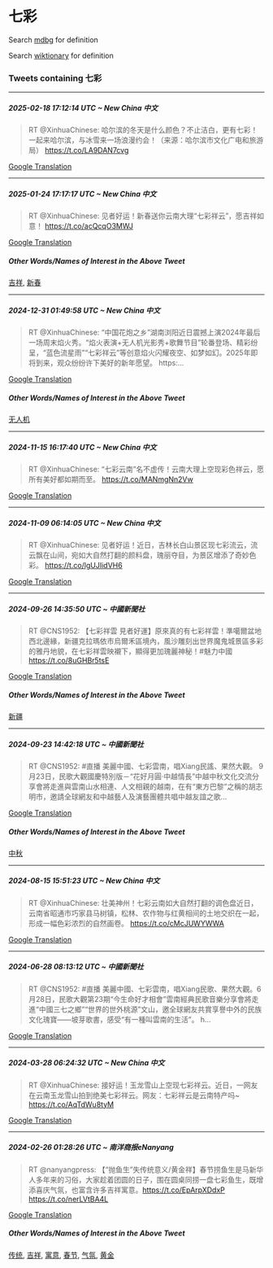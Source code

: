 # 七彩

Search [mdbg](https://www.mdbg.net/chinese/dictionary?page=worddict&wdrst=0&wdqb=七彩) for definition

Search [wiktionary](https://en.wiktionary.org/wiki/七彩) for definition

### Tweets containing 七彩

___
##### 2025-02-18 17:12:14 UTC ~ New China 中文
> RT @XinhuaChinese: 哈尔滨的冬天是什么颜色？不止洁白，更有七彩！一起来哈尔滨，与冰雪来一场浪漫约会！（来源：哈尔滨市文化广电和旅游局） https://t.co/LA9DAN7cvg

[Google Translation](https://translate.google.com/?hi=en&tab=TT&sl=zh-CN&tl=en&op=translate&text=RT+%40XinhuaChinese%3A+%E5%93%88%E5%B0%94%E6%BB%A8%E7%9A%84%E5%86%AC%E5%A4%A9%E6%98%AF%E4%BB%80%E4%B9%88%E9%A2%9C%E8%89%B2%EF%BC%9F%E4%B8%8D%E6%AD%A2%E6%B4%81%E7%99%BD%EF%BC%8C%E6%9B%B4%E6%9C%89%E4%B8%83%E5%BD%A9%EF%BC%81%E4%B8%80%E8%B5%B7%E6%9D%A5%E5%93%88%E5%B0%94%E6%BB%A8%EF%BC%8C%E4%B8%8E%E5%86%B0%E9%9B%AA%E6%9D%A5%E4%B8%80%E5%9C%BA%E6%B5%AA%E6%BC%AB%E7%BA%A6%E4%BC%9A%EF%BC%81%EF%BC%88%E6%9D%A5%E6%BA%90%EF%BC%9A%E5%93%88%E5%B0%94%E6%BB%A8%E5%B8%82%E6%96%87%E5%8C%96%E5%B9%BF%E7%94%B5%E5%92%8C%E6%97%85%E6%B8%B8%E5%B1%80%EF%BC%89+https%3A%2F%2Ft.co%2FLA9DAN7cvg)
___
##### 2025-01-24 17:17:17 UTC ~ New China 中文
> RT @XinhuaChinese: 见者好运！新春送你云南大理“七彩祥云”，愿吉祥如意！ https://t.co/acQcqO3MWJ

[Google Translation](https://translate.google.com/?hi=en&tab=TT&sl=zh-CN&tl=en&op=translate&text=RT+%40XinhuaChinese%3A+%E8%A7%81%E8%80%85%E5%A5%BD%E8%BF%90%EF%BC%81%E6%96%B0%E6%98%A5%E9%80%81%E4%BD%A0%E4%BA%91%E5%8D%97%E5%A4%A7%E7%90%86%E2%80%9C%E4%B8%83%E5%BD%A9%E7%A5%A5%E4%BA%91%E2%80%9D%EF%BC%8C%E6%84%BF%E5%90%89%E7%A5%A5%E5%A6%82%E6%84%8F%EF%BC%81+https%3A%2F%2Ft.co%2FacQcqO3MWJ)
##### Other Words/Names of Interest in the Above Tweet
[吉祥](吉祥.md), [新春](新春.md)
___
##### 2024-12-31 01:49:58 UTC ~ New China 中文
> RT @XinhuaChinese: “中国花炮之乡”湖南浏阳近日震撼上演2024年最后一场周末焰火秀。“焰火表演+无人机光影秀+歌舞节目”轮番登场、精彩纷呈，“蓝色流星雨”“七彩祥云”等创意焰火闪耀夜空、如梦如幻。2025年即将到来，观众纷纷许下美好的新年愿望。 https:…

[Google Translation](https://translate.google.com/?hi=en&tab=TT&sl=zh-CN&tl=en&op=translate&text=RT+%40XinhuaChinese%3A+%E2%80%9C%E4%B8%AD%E5%9B%BD%E8%8A%B1%E7%82%AE%E4%B9%8B%E4%B9%A1%E2%80%9D%E6%B9%96%E5%8D%97%E6%B5%8F%E9%98%B3%E8%BF%91%E6%97%A5%E9%9C%87%E6%92%BC%E4%B8%8A%E6%BC%942024%E5%B9%B4%E6%9C%80%E5%90%8E%E4%B8%80%E5%9C%BA%E5%91%A8%E6%9C%AB%E7%84%B0%E7%81%AB%E7%A7%80%E3%80%82%E2%80%9C%E7%84%B0%E7%81%AB%E8%A1%A8%E6%BC%94%2B%E6%97%A0%E4%BA%BA%E6%9C%BA%E5%85%89%E5%BD%B1%E7%A7%80%2B%E6%AD%8C%E8%88%9E%E8%8A%82%E7%9B%AE%E2%80%9D%E8%BD%AE%E7%95%AA%E7%99%BB%E5%9C%BA%E3%80%81%E7%B2%BE%E5%BD%A9%E7%BA%B7%E5%91%88%EF%BC%8C%E2%80%9C%E8%93%9D%E8%89%B2%E6%B5%81%E6%98%9F%E9%9B%A8%E2%80%9D%E2%80%9C%E4%B8%83%E5%BD%A9%E7%A5%A5%E4%BA%91%E2%80%9D%E7%AD%89%E5%88%9B%E6%84%8F%E7%84%B0%E7%81%AB%E9%97%AA%E8%80%80%E5%A4%9C%E7%A9%BA%E3%80%81%E5%A6%82%E6%A2%A6%E5%A6%82%E5%B9%BB%E3%80%822025%E5%B9%B4%E5%8D%B3%E5%B0%86%E5%88%B0%E6%9D%A5%EF%BC%8C%E8%A7%82%E4%BC%97%E7%BA%B7%E7%BA%B7%E8%AE%B8%E4%B8%8B%E7%BE%8E%E5%A5%BD%E7%9A%84%E6%96%B0%E5%B9%B4%E6%84%BF%E6%9C%9B%E3%80%82+https%3A%E2%80%A6)
##### Other Words/Names of Interest in the Above Tweet
[无人机](无人机.md)
___
##### 2024-11-15 16:17:40 UTC ~ New China 中文
> RT @XinhuaChinese: “七彩云南”名不虚传！云南大理上空现彩色祥云，愿所有美好都如期而至。 https://t.co/MANmgNn2Vw

[Google Translation](https://translate.google.com/?hi=en&tab=TT&sl=zh-CN&tl=en&op=translate&text=RT+%40XinhuaChinese%3A+%E2%80%9C%E4%B8%83%E5%BD%A9%E4%BA%91%E5%8D%97%E2%80%9D%E5%90%8D%E4%B8%8D%E8%99%9A%E4%BC%A0%EF%BC%81%E4%BA%91%E5%8D%97%E5%A4%A7%E7%90%86%E4%B8%8A%E7%A9%BA%E7%8E%B0%E5%BD%A9%E8%89%B2%E7%A5%A5%E4%BA%91%EF%BC%8C%E6%84%BF%E6%89%80%E6%9C%89%E7%BE%8E%E5%A5%BD%E9%83%BD%E5%A6%82%E6%9C%9F%E8%80%8C%E8%87%B3%E3%80%82+https%3A%2F%2Ft.co%2FMANmgNn2Vw)
___
##### 2024-11-09 06:14:05 UTC ~ New China 中文
> RT @XinhuaChinese: 见者好运！近日，吉林长白山景区现七彩流云，流云飘在山间，宛如大自然打翻的颜料盘，瑰丽夺目，为景区增添了奇妙色彩。 https://t.co/lgUJIidVH6

[Google Translation](https://translate.google.com/?hi=en&tab=TT&sl=zh-CN&tl=en&op=translate&text=RT+%40XinhuaChinese%3A+%E8%A7%81%E8%80%85%E5%A5%BD%E8%BF%90%EF%BC%81%E8%BF%91%E6%97%A5%EF%BC%8C%E5%90%89%E6%9E%97%E9%95%BF%E7%99%BD%E5%B1%B1%E6%99%AF%E5%8C%BA%E7%8E%B0%E4%B8%83%E5%BD%A9%E6%B5%81%E4%BA%91%EF%BC%8C%E6%B5%81%E4%BA%91%E9%A3%98%E5%9C%A8%E5%B1%B1%E9%97%B4%EF%BC%8C%E5%AE%9B%E5%A6%82%E5%A4%A7%E8%87%AA%E7%84%B6%E6%89%93%E7%BF%BB%E7%9A%84%E9%A2%9C%E6%96%99%E7%9B%98%EF%BC%8C%E7%91%B0%E4%B8%BD%E5%A4%BA%E7%9B%AE%EF%BC%8C%E4%B8%BA%E6%99%AF%E5%8C%BA%E5%A2%9E%E6%B7%BB%E4%BA%86%E5%A5%87%E5%A6%99%E8%89%B2%E5%BD%A9%E3%80%82+https%3A%2F%2Ft.co%2FlgUJIidVH6)
___
##### 2024-09-26 14:35:50 UTC ~ 中國新聞社
> RT @CNS1952: 【七彩祥雲 見者好運】原來真的有七彩祥雲！準噶爾盆地西北邊緣，新疆克拉瑪依市烏爾禾區境內，風沙雕刻出世界魔鬼城景區多彩的雅丹地貌，在七彩祥雲映襯下，顯得更加瑰麗神秘！#魅力中國 https://t.co/8uGHBr5tsE

[Google Translation](https://translate.google.com/?hi=en&tab=TT&sl=zh-CN&tl=en&op=translate&text=RT+%40CNS1952%3A+%E3%80%90%E4%B8%83%E5%BD%A9%E7%A5%A5%E9%9B%B2+%E8%A6%8B%E8%80%85%E5%A5%BD%E9%81%8B%E3%80%91%E5%8E%9F%E4%BE%86%E7%9C%9F%E7%9A%84%E6%9C%89%E4%B8%83%E5%BD%A9%E7%A5%A5%E9%9B%B2%EF%BC%81%E6%BA%96%E5%99%B6%E7%88%BE%E7%9B%86%E5%9C%B0%E8%A5%BF%E5%8C%97%E9%82%8A%E7%B7%A3%EF%BC%8C%E6%96%B0%E7%96%86%E5%85%8B%E6%8B%89%E7%91%AA%E4%BE%9D%E5%B8%82%E7%83%8F%E7%88%BE%E7%A6%BE%E5%8D%80%E5%A2%83%E5%85%A7%EF%BC%8C%E9%A2%A8%E6%B2%99%E9%9B%95%E5%88%BB%E5%87%BA%E4%B8%96%E7%95%8C%E9%AD%94%E9%AC%BC%E5%9F%8E%E6%99%AF%E5%8D%80%E5%A4%9A%E5%BD%A9%E7%9A%84%E9%9B%85%E4%B8%B9%E5%9C%B0%E8%B2%8C%EF%BC%8C%E5%9C%A8%E4%B8%83%E5%BD%A9%E7%A5%A5%E9%9B%B2%E6%98%A0%E8%A5%AF%E4%B8%8B%EF%BC%8C%E9%A1%AF%E5%BE%97%E6%9B%B4%E5%8A%A0%E7%91%B0%E9%BA%97%E7%A5%9E%E7%A7%98%EF%BC%81%23%E9%AD%85%E5%8A%9B%E4%B8%AD%E5%9C%8B+https%3A%2F%2Ft.co%2F8uGHBr5tsE)
##### Other Words/Names of Interest in the Above Tweet
[新疆](新疆.md)
___
##### 2024-09-23 14:42:18 UTC ~ 中國新聞社
> RT @CNS1952: #直播 美麗中國、七彩雲南，唱Xiang民謠、果然大觀。 9月23日，民歌大觀國慶特別版－“花好月圓·中越情長”中越中秋文化交流分享會將走進與雲南山水相連、人文相親的越南，在有“東方巴黎”之稱的胡志明市，邀請全球網友和中越藝人及演藝團體共唱中越友誼之歌…

[Google Translation](https://translate.google.com/?hi=en&tab=TT&sl=zh-CN&tl=en&op=translate&text=RT+%40CNS1952%3A+%23%E7%9B%B4%E6%92%AD+%E7%BE%8E%E9%BA%97%E4%B8%AD%E5%9C%8B%E3%80%81%E4%B8%83%E5%BD%A9%E9%9B%B2%E5%8D%97%EF%BC%8C%E5%94%B1Xiang%E6%B0%91%E8%AC%A0%E3%80%81%E6%9E%9C%E7%84%B6%E5%A4%A7%E8%A7%80%E3%80%82+9%E6%9C%8823%E6%97%A5%EF%BC%8C%E6%B0%91%E6%AD%8C%E5%A4%A7%E8%A7%80%E5%9C%8B%E6%85%B6%E7%89%B9%E5%88%A5%E7%89%88%EF%BC%8D%E2%80%9C%E8%8A%B1%E5%A5%BD%E6%9C%88%E5%9C%93%C2%B7%E4%B8%AD%E8%B6%8A%E6%83%85%E9%95%B7%E2%80%9D%E4%B8%AD%E8%B6%8A%E4%B8%AD%E7%A7%8B%E6%96%87%E5%8C%96%E4%BA%A4%E6%B5%81%E5%88%86%E4%BA%AB%E6%9C%83%E5%B0%87%E8%B5%B0%E9%80%B2%E8%88%87%E9%9B%B2%E5%8D%97%E5%B1%B1%E6%B0%B4%E7%9B%B8%E9%80%A3%E3%80%81%E4%BA%BA%E6%96%87%E7%9B%B8%E8%A6%AA%E7%9A%84%E8%B6%8A%E5%8D%97%EF%BC%8C%E5%9C%A8%E6%9C%89%E2%80%9C%E6%9D%B1%E6%96%B9%E5%B7%B4%E9%BB%8E%E2%80%9D%E4%B9%8B%E7%A8%B1%E7%9A%84%E8%83%A1%E5%BF%97%E6%98%8E%E5%B8%82%EF%BC%8C%E9%82%80%E8%AB%8B%E5%85%A8%E7%90%83%E7%B6%B2%E5%8F%8B%E5%92%8C%E4%B8%AD%E8%B6%8A%E8%97%9D%E4%BA%BA%E5%8F%8A%E6%BC%94%E8%97%9D%E5%9C%98%E9%AB%94%E5%85%B1%E5%94%B1%E4%B8%AD%E8%B6%8A%E5%8F%8B%E8%AA%BC%E4%B9%8B%E6%AD%8C%E2%80%A6)
##### Other Words/Names of Interest in the Above Tweet
[中秋](中秋.md)
___
##### 2024-08-15 15:51:23 UTC ~ New China 中文
> RT @XinhuaChinese: 壮美神州！七彩云南如大自然打翻的调色盘近日，云南省昭通市巧家县马树镇，松林、农作物与红黄相间的土地交织在一起，形成一幅色彩浓烈的自然画卷。 https://t.co/cMcJUWYWWA

[Google Translation](https://translate.google.com/?hi=en&tab=TT&sl=zh-CN&tl=en&op=translate&text=RT+%40XinhuaChinese%3A+%E5%A3%AE%E7%BE%8E%E7%A5%9E%E5%B7%9E%EF%BC%81%E4%B8%83%E5%BD%A9%E4%BA%91%E5%8D%97%E5%A6%82%E5%A4%A7%E8%87%AA%E7%84%B6%E6%89%93%E7%BF%BB%E7%9A%84%E8%B0%83%E8%89%B2%E7%9B%98%E8%BF%91%E6%97%A5%EF%BC%8C%E4%BA%91%E5%8D%97%E7%9C%81%E6%98%AD%E9%80%9A%E5%B8%82%E5%B7%A7%E5%AE%B6%E5%8E%BF%E9%A9%AC%E6%A0%91%E9%95%87%EF%BC%8C%E6%9D%BE%E6%9E%97%E3%80%81%E5%86%9C%E4%BD%9C%E7%89%A9%E4%B8%8E%E7%BA%A2%E9%BB%84%E7%9B%B8%E9%97%B4%E7%9A%84%E5%9C%9F%E5%9C%B0%E4%BA%A4%E7%BB%87%E5%9C%A8%E4%B8%80%E8%B5%B7%EF%BC%8C%E5%BD%A2%E6%88%90%E4%B8%80%E5%B9%85%E8%89%B2%E5%BD%A9%E6%B5%93%E7%83%88%E7%9A%84%E8%87%AA%E7%84%B6%E7%94%BB%E5%8D%B7%E3%80%82+https%3A%2F%2Ft.co%2FcMcJUWYWWA)
___
##### 2024-06-28 08:13:12 UTC ~ 中國新聞社
> RT @CNS1952: #直播 美麗中國、七彩雲南，唱Xiang民歌、果然大觀。6月28日，民歌大觀第23期“今生命好才相會”雲南經典民歌音樂分享會將走進“中國三七之鄉”“世界的世外桃源”文山，邀全球網友共賞享譽中外的民族文化瑰寶——坡芽歌書，感受“有一種叫雲南的生活”。 h…

[Google Translation](https://translate.google.com/?hi=en&tab=TT&sl=zh-CN&tl=en&op=translate&text=RT+%40CNS1952%3A+%23%E7%9B%B4%E6%92%AD+%E7%BE%8E%E9%BA%97%E4%B8%AD%E5%9C%8B%E3%80%81%E4%B8%83%E5%BD%A9%E9%9B%B2%E5%8D%97%EF%BC%8C%E5%94%B1Xiang%E6%B0%91%E6%AD%8C%E3%80%81%E6%9E%9C%E7%84%B6%E5%A4%A7%E8%A7%80%E3%80%826%E6%9C%8828%E6%97%A5%EF%BC%8C%E6%B0%91%E6%AD%8C%E5%A4%A7%E8%A7%80%E7%AC%AC23%E6%9C%9F%E2%80%9C%E4%BB%8A%E7%94%9F%E5%91%BD%E5%A5%BD%E6%89%8D%E7%9B%B8%E6%9C%83%E2%80%9D%E9%9B%B2%E5%8D%97%E7%B6%93%E5%85%B8%E6%B0%91%E6%AD%8C%E9%9F%B3%E6%A8%82%E5%88%86%E4%BA%AB%E6%9C%83%E5%B0%87%E8%B5%B0%E9%80%B2%E2%80%9C%E4%B8%AD%E5%9C%8B%E4%B8%89%E4%B8%83%E4%B9%8B%E9%84%89%E2%80%9D%E2%80%9C%E4%B8%96%E7%95%8C%E7%9A%84%E4%B8%96%E5%A4%96%E6%A1%83%E6%BA%90%E2%80%9D%E6%96%87%E5%B1%B1%EF%BC%8C%E9%82%80%E5%85%A8%E7%90%83%E7%B6%B2%E5%8F%8B%E5%85%B1%E8%B3%9E%E4%BA%AB%E8%AD%BD%E4%B8%AD%E5%A4%96%E7%9A%84%E6%B0%91%E6%97%8F%E6%96%87%E5%8C%96%E7%91%B0%E5%AF%B6%E2%80%94%E2%80%94%E5%9D%A1%E8%8A%BD%E6%AD%8C%E6%9B%B8%EF%BC%8C%E6%84%9F%E5%8F%97%E2%80%9C%E6%9C%89%E4%B8%80%E7%A8%AE%E5%8F%AB%E9%9B%B2%E5%8D%97%E7%9A%84%E7%94%9F%E6%B4%BB%E2%80%9D%E3%80%82+h%E2%80%A6)
___
##### 2024-03-28 06:24:32 UTC ~ New China 中文
> RT @XinhuaChinese: 接好运！玉龙雪山上空现七彩祥云。近日，一网友在云南玉龙雪山拍到绝美七彩祥云。网友：七彩祥云是云南特产吗~ https://t.co/AqTdWu8tyM

[Google Translation](https://translate.google.com/?hi=en&tab=TT&sl=zh-CN&tl=en&op=translate&text=RT+%40XinhuaChinese%3A+%E6%8E%A5%E5%A5%BD%E8%BF%90%EF%BC%81%E7%8E%89%E9%BE%99%E9%9B%AA%E5%B1%B1%E4%B8%8A%E7%A9%BA%E7%8E%B0%E4%B8%83%E5%BD%A9%E7%A5%A5%E4%BA%91%E3%80%82%E8%BF%91%E6%97%A5%EF%BC%8C%E4%B8%80%E7%BD%91%E5%8F%8B%E5%9C%A8%E4%BA%91%E5%8D%97%E7%8E%89%E9%BE%99%E9%9B%AA%E5%B1%B1%E6%8B%8D%E5%88%B0%E7%BB%9D%E7%BE%8E%E4%B8%83%E5%BD%A9%E7%A5%A5%E4%BA%91%E3%80%82%E7%BD%91%E5%8F%8B%EF%BC%9A%E4%B8%83%E5%BD%A9%E7%A5%A5%E4%BA%91%E6%98%AF%E4%BA%91%E5%8D%97%E7%89%B9%E4%BA%A7%E5%90%97~+https%3A%2F%2Ft.co%2FAqTdWu8tyM)
___
##### 2024-02-26 01:28:26 UTC ~ 南洋商报eNanyang
> RT @nanyangpress: 【“抛鱼生”失传统意义/黄金祥】春节捞鱼生是马新华人多年来的习俗，大家趁着团圆的日子，围在圆桌同捞一盘七彩鱼生，既增添喜庆气氛，也富含许多吉祥寓意。https://t.co/EpArpXDdxP https://t.co/nerLVtBA4L

[Google Translation](https://translate.google.com/?hi=en&tab=TT&sl=zh-CN&tl=en&op=translate&text=RT+%40nanyangpress%3A+%E3%80%90%E2%80%9C%E6%8A%9B%E9%B1%BC%E7%94%9F%E2%80%9D%E5%A4%B1%E4%BC%A0%E7%BB%9F%E6%84%8F%E4%B9%89%2F%E9%BB%84%E9%87%91%E7%A5%A5%E3%80%91%E6%98%A5%E8%8A%82%E6%8D%9E%E9%B1%BC%E7%94%9F%E6%98%AF%E9%A9%AC%E6%96%B0%E5%8D%8E%E4%BA%BA%E5%A4%9A%E5%B9%B4%E6%9D%A5%E7%9A%84%E4%B9%A0%E4%BF%97%EF%BC%8C%E5%A4%A7%E5%AE%B6%E8%B6%81%E7%9D%80%E5%9B%A2%E5%9C%86%E7%9A%84%E6%97%A5%E5%AD%90%EF%BC%8C%E5%9B%B4%E5%9C%A8%E5%9C%86%E6%A1%8C%E5%90%8C%E6%8D%9E%E4%B8%80%E7%9B%98%E4%B8%83%E5%BD%A9%E9%B1%BC%E7%94%9F%EF%BC%8C%E6%97%A2%E5%A2%9E%E6%B7%BB%E5%96%9C%E5%BA%86%E6%B0%94%E6%B0%9B%EF%BC%8C%E4%B9%9F%E5%AF%8C%E5%90%AB%E8%AE%B8%E5%A4%9A%E5%90%89%E7%A5%A5%E5%AF%93%E6%84%8F%E3%80%82https%3A%2F%2Ft.co%2FEpArpXDdxP+https%3A%2F%2Ft.co%2FnerLVtBA4L)
##### Other Words/Names of Interest in the Above Tweet
[传统](传统.md), [吉祥](吉祥.md), [寓意](寓意.md), [春节](春节.md), [气氛](气氛.md), [黄金](黄金.md)
